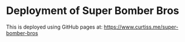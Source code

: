 # Deployment of Super Bomber Bros

This is deployed using GitHub pages at:
https://www.curtiss.me/super-bomber-bros
